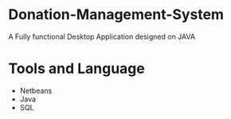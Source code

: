 # Donation-Management-System
A Fully functional Desktop Application designed on JAVA

# Tools and Language
- Netbeans
- Java
- SQL
